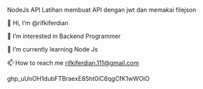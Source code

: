 NodeJs API
Latihan membuat API dengan jwt dan memakai filejson

👋 Hi, I’m @rifkiferdian

👀 I’m interested in Backend Programmer

🌱 I’m currently learning Node Js

📫 How to reach me rifkiferdian.111@gmail.com

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